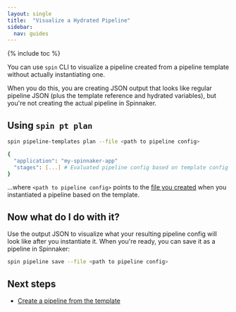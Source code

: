 ```yaml
---
layout: single
title:  "Visualize a Hydrated Pipeline"
sidebar:
  nav: guides
---
```


{% include toc %}

You can use `spin` CLI to visualize a pipeline created from a pipeline template
without actually instantiating one.

When you do this, you are creating JSON output that looks like regular pipeline
JSON (plus the template reference and hydrated variables), but you're not
creating the actual pipeline in Spinnaker.

## Using `spin pt plan`

```bash
spin pipeline-templates plan --file <path to pipeline config>

{
  "application": "my-spinnaker-app"
  "stages": [...] # Evaluated pipeline config based on template config values.
}
```

...where `<path to pipeline config>` points to the [file you
created](/docs/v1/guides/user/pipeline/pipeline-templates/create/) when you
instantiated a pipeline based on the template.


## Now what do I do with it?

Use the output JSON to visualize what your resulting pipeline config will look
like after you instantiate it. When you're ready, you can save it as a pipeline
in Spinnaker:

```bash
spin pipeline save --file <path to pipeline config>
```

## Next steps

* [Create a pipeline from the template](/docs/v1/guides/user/pipeline/pipeline-templates/instantiate/)

